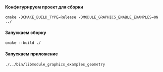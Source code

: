 #### Конфигурируем проект для сборки

```console
cmake -DCMAKE_BUILD_TYPE=Release -DMODULE_GRAPHICS_ENABLE_EXAMPLES=ON ../
```

#### Запускаем сборку

```console
cmake --build ./
```

#### Запускаем приложение

```console
./../bin/libmodule_graphics_examples_geometry
```
